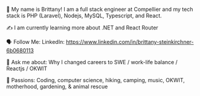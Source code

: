 🤝 My name is Brittany! I am a full stack engineer at Compellier and my tech stack is PHP (Laravel), Nodejs, MySQL, Typescript, and React.

✍️ I am currently learning more about .NET and React Router
 
🗣 Follow Me: LinkedIn: https://www.linkedin.com/in/brittany-steinkirchner-6b0680113

💬 Ask me about: Why I changed careers to SWE / work-life balance / Reactjs / OKWIT 

💓 Passions: Coding, computer science, hiking, camping, music, OKWIT, motherhood, gardening, & animal rescue
